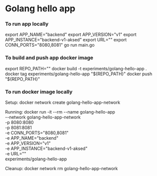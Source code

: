 # Golang hello app

### To run app locally
export APP_NAME="backend"
export APP_VERSION="v1"
export APP_INSTANCE="backend-v1-aksed"
export URL=""
export CONN_PORTS="8080,8081"
go run main.go

### To build and push app docker image
export REPO_PATH=""
docker build -t experiments/golang-hello-app .
docker tag experiments/golang-hello-app "${REPO_PATH}"
docker push "${REPO_PATH}"

### To run docker image locally

Setup:
docker network create golang-hello-app-network

Running:
docker run -it --rm --name golang-hello-app \
	--network golang-hello-app-network \
	-p 8080:8080 \
	-p 8081:8081 \
	-e CONN_PORTS="8080,8081" \
	-e APP_NAME="backend" \
	-e APP_VERSION="v1" \
	-e APP_INSTANCE="backend-v1-aksed" \
	-e URL="" \
	experiments/golang-hello-app

Cleanup:
docker network rm golang-hello-app-network